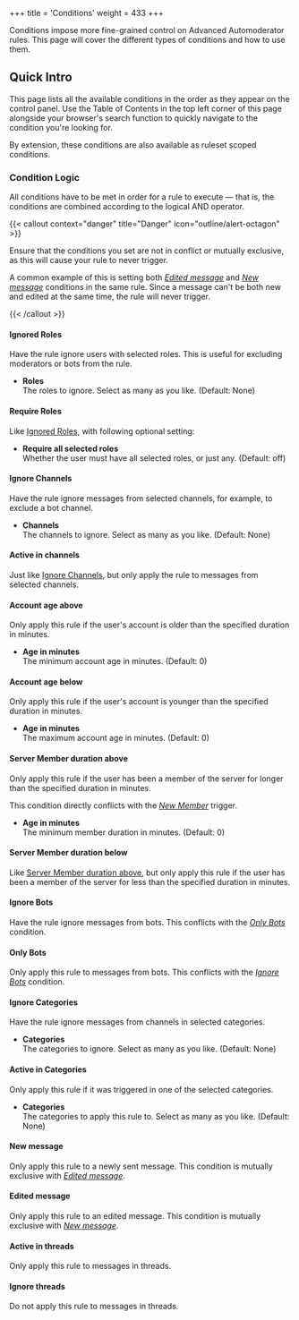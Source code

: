 +++
title = 'Conditions'
weight = 433
+++

Conditions impose more fine-grained control on Advanced Automoderator rules. This page will cover the different types
of conditions and how to use them.

<!--more-->

## Quick Intro

This page lists all the available conditions in the order as they appear on the control panel. Use the Table of Contents
in the top left corner of this page alongside your browser's search function to quickly navigate to the condition you're
looking for.

By extension, these conditions are also available as ruleset scoped conditions.

### Condition Logic

All conditions have to be met in order for a rule to execute — that is, the conditions are combined according to the
logical AND operator.

{{< callout context="danger" title="Danger" icon="outline/alert-octagon" >}}

Ensure that the conditions you set are not in conflict or mutually exclusive, as this will cause your rule to never
trigger.

A common example of this is setting both _[Edited message](#edited-message)_ and _[New message](#new-message)_
conditions in the same rule. Since a message can't be both new and edited at the same time, the rule will never trigger.

{{< /callout >}}

#### Ignored Roles

Have the rule ignore users with selected roles. This is useful for excluding moderators or bots from the rule.

- **Roles**<br>
  The roles to ignore. Select as many as you like. (Default: None)

#### Require Roles

Like [Ignored Roles](#ignored-roles), with following optional setting:

- **Require all selected roles**<br>
  Whether the user must have all selected roles, or just any. (Default: off)

#### Ignore Channels

Have the rule ignore messages from selected channels, for example, to exclude a bot channel.

- **Channels**<br>
  The channels to ignore. Select as many as you like. (Default: None)

#### Active in channels

Just like [Ignore Channels](#ignore-channels), but only apply the rule to messages from selected channels.

#### Account age above

Only apply this rule if the user's account is older than the specified duration in minutes.

- **Age in minutes**<br>
  The minimum account age in minutes. (Default: 0)

#### Account age below

Only apply this rule if the user's account is younger than the specified duration in minutes.

- **Age in minutes**<br>
  The maximum account age in minutes. (Default: 0)

#### Server Member duration above

Only apply this rule if the user has been a member of the server for longer than the specified duration in minutes.

This condition directly conflicts with the _[New Member](./triggers#new-member)_ trigger.

- **Age in minutes**<br>
  The minimum member duration in minutes. (Default: 0)

#### Server Member duration below

Like [Server Member duration above](#server-member-duration-above), but only apply this rule if the user has been a
member of the server for less than the specified duration in minutes.

#### Ignore Bots

Have the rule ignore messages from bots. This conflicts with the _[Only Bots](#only-bots)_ condition.

#### Only Bots

Only apply this rule to messages from bots. This conflicts with the _[Ignore Bots](#ignore-bots)_ condition.

#### Ignore Categories

Have the rule ignore messages from channels in selected categories.

- **Categories**<br>
  The categories to ignore. Select as many as you like. (Default: None)

#### Active in Categories

Only apply this rule if it was triggered in one of the selected categories.

- **Categories**<br>
  The categories to apply this rule to. Select as many as you like. (Default: None)

#### New message

Only apply this rule to a newly sent message. This condition is mutually exclusive with _[Edited message](#edited-message)_.

#### Edited message

Only apply this rule to an edited message. This condition is mutually exclusive with _[New message](#new-message)_.

#### Active in threads

Only apply this rule to messages in threads.

#### Ignore threads

Do not apply this rule to messages in threads.

